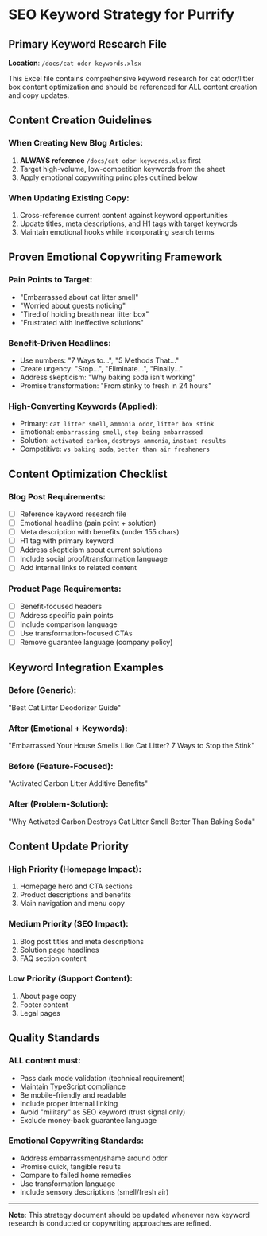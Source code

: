 # SEO Keyword Strategy for Purrify

## Primary Keyword Research File
**Location**: `/docs/cat odor keywords.xlsx`

This Excel file contains comprehensive keyword research for cat odor/litter box content optimization and should be referenced for ALL content creation and copy updates.

## Content Creation Guidelines

### When Creating New Blog Articles:
1. **ALWAYS reference** `/docs/cat odor keywords.xlsx` first
2. Target high-volume, low-competition keywords from the sheet
3. Apply emotional copywriting principles outlined below

### When Updating Existing Copy:
1. Cross-reference current content against keyword opportunities
2. Update titles, meta descriptions, and H1 tags with target keywords
3. Maintain emotional hooks while incorporating search terms

## Proven Emotional Copywriting Framework

### Pain Points to Target:
- "Embarrassed about cat litter smell"
- "Worried about guests noticing"
- "Tired of holding breath near litter box"
- "Frustrated with ineffective solutions"

### Benefit-Driven Headlines:
- Use numbers: "7 Ways to...", "5 Methods That..."
- Create urgency: "Stop...", "Eliminate...", "Finally..."
- Address skepticism: "Why baking soda isn't working"
- Promise transformation: "From stinky to fresh in 24 hours"

### High-Converting Keywords (Applied):
- Primary: `cat litter smell`, `ammonia odor`, `litter box stink`
- Emotional: `embarrassing smell`, `stop being embarrassed`
- Solution: `activated carbon`, `destroys ammonia`, `instant results`
- Competitive: `vs baking soda`, `better than air fresheners`

## Content Optimization Checklist

### Blog Post Requirements:
- [ ] Reference keyword research file
- [ ] Emotional headline (pain point + solution)
- [ ] Meta description with benefits (under 155 chars)
- [ ] H1 tag with primary keyword
- [ ] Address skepticism about current solutions
- [ ] Include social proof/transformation language
- [ ] Add internal links to related content

### Product Page Requirements:
- [ ] Benefit-focused headers
- [ ] Address specific pain points
- [ ] Include comparison language
- [ ] Use transformation-focused CTAs
- [ ] Remove guarantee language (company policy)

## Keyword Integration Examples

### Before (Generic):
"Best Cat Litter Deodorizer Guide"

### After (Emotional + Keywords):
"Embarrassed Your House Smells Like Cat Litter? 7 Ways to Stop the Stink"

### Before (Feature-Focused):
"Activated Carbon Litter Additive Benefits"

### After (Problem-Solution):
"Why Activated Carbon Destroys Cat Litter Smell Better Than Baking Soda"

## Content Update Priority

### High Priority (Homepage Impact):
1. Homepage hero and CTA sections
2. Product descriptions and benefits
3. Main navigation and menu copy

### Medium Priority (SEO Impact):
1. Blog post titles and meta descriptions
2. Solution page headlines
3. FAQ section content

### Low Priority (Support Content):
1. About page copy
2. Footer content
3. Legal pages

## Quality Standards

### ALL content must:
- Pass dark mode validation (technical requirement)
- Maintain TypeScript compliance
- Be mobile-friendly and readable
- Include proper internal linking
- Avoid "military" as SEO keyword (trust signal only)
- Exclude money-back guarantee language

### Emotional Copywriting Standards:
- Address embarrassment/shame around odor
- Promise quick, tangible results
- Compare to failed home remedies
- Use transformation language
- Include sensory descriptions (smell/fresh air)

---

**Note**: This strategy document should be updated whenever new keyword research is conducted or copywriting approaches are refined.